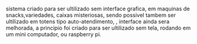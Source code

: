 sistema criado para ser ultilizado sem interface grafica, em maquinas de snacks,variedades, caixas misteriosas, sendo possivel tambem ser ultilizado em totens tipo auto-atendimento,
, interface ainda sera melhorada, a principio foi criado para ser ultilizado sem tela, rodando em um mini computador, ou raspberry pi. 